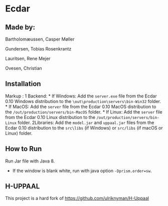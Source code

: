 # Ecdar

Made by:
----------
Bartholomæussen, Casper Møller

Gundersen, Tobias Rosenkrantz

Lauritsen, Rene Mejer

Ovesen, Christian

Installation
----

 Markup : 1 Backend:
              * If Windows: Add the `server.exe` file from the Ecdar 0.10 Windows distribution to the `\out\production\servers\bin-Win32` folder.
              * If MacOS: Add the `server` file from the Ecdar 0.10 MacOS distribution to the `/out/production/servers/bin-MacOS` folder.
              * If Linux: Add the `server` file from the Ecdar 0.10 Linux distribution to the `/out/production/servers/bin-Linux` folder.
          2Libraries: Add the `model.jar` and `uppaal.jar` files from the Ecdar 0.10 distribution to the `src\libs` (if Windows) or `src/libs` (if macOS or Linux) folder.

How to Run
----
Run Jar file with Java 8.

- If the window is blank white, run with java option `-Dprism.order=sw`.

H-UPPAAL
----------
This project is a hard fork of https://github.com/ulriknyman/H-Uppaal
